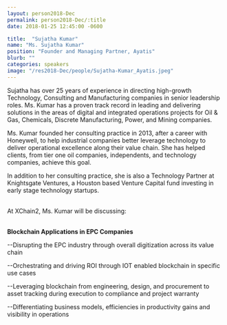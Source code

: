 ```yaml
---
layout: person2018-Dec
permalink: person2018-Dec/:title
date: 2018-01-25 12:45:00 -0600

title:  "Sujatha Kumar"
name: "Ms. Sujatha Kumar"
position: "Founder and Managing Partner, Ayatis"
blurb: ""
categories: speakers
image: "/res2018-Dec/people/Sujatha-Kumar_Ayatis.jpeg"
---
```

Sujatha has over 25 years of experience in directing high-growth Technology, Consulting and Manufacturing companies in senior leadership roles.  Ms. Kumar has a proven track record in leading and delivering solutions in the areas of digital and integrated operations projects for Oil & Gas, Chemicals, Discrete Manufacturing, Power, and Mining companies.

Ms. Kumar founded her consulting practice in 2013, after a career with Honeywell, to help industrial companies better leverage technology to deliver operational excellence along their value chain.  She has helped clients, from tier one oil companies, independents, and technology companies, achieve this goal.

In addition to her consulting practice, she is also a Technology Partner at Knightsgate Ventures, a Houston based Venture Capital fund investing in early stage technology startups.

<br>
At XChain2, Ms. Kumar will be discussing:
<br>
<br>
<p><b>Blockchain Applications in EPC Companies</b></p>

<p>--Disrupting the EPC industry through overall digitization across its value chain</p>
<p>--Orchestrating and driving ROI through IOT enabled blockchain in specific use cases </p>
<p>--Leveraging blockchain from engineering, design, and procurement to asset tracking during execution to compliance and project warranty</p>
<p>--Differentiating business models, efficiencies in productivity gains and visibility in operations </p>
